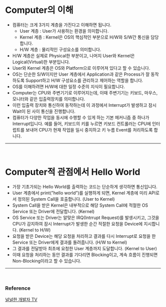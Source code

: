 # Computer의 이해

- 컴퓨터는 크게 3가지 계층을 가진다고 이해하면 됩니다.
    - User 계층 : User가 사용하는 환경을 의미합니다.
    - Kernel 계층 : Kernel은 OS의 핵심적인 부분으로 H/W와 S/W간 통신을 담당합니다.
    - H/W 계층 : 물리적인 구성요소를 의미합니다.
- H/W 계층은 실제로 Physical한 부분이고, 나머지 User와 Kernel은 Logical(Virtual)한 부분입니다.
- User와 Kernel 계층은 OS와 Platform으로 이루어져 있다고 할 수 있습니다.
- OS는 단순한 S/W이지만 User 계층에서 Application과 같은 Process가 잘 동작하도록 Support하고 H/W 구성요소를 관리하고 제어하는 역할을 합니다.
- OS를 이해하려면 H/W에 대한 일정 수준의 지식이 필요합니다.
- Computer는 CPU와 주변기기로 이루어지는데, 이때 주변기기는 키보드, 마우스, 모니터와 같은 입출력장치를 의미합나다.
- 이런 입출력 장치와 통신하여 동작하는데 이 과정에서 Interrupt가 발생하고 잠시 Wait이 된 사이 통신을 진행합니다.
- 컴퓨터가 다양한 작업을 동시에 수행할 수 있게 하는 기본 메커니즘 중 하나가 Interrupt입니다. 예를 들어, 키보드의 키를 누르면 키보드 컨트롤러는 CPU에 인터럽트를 보내어 CPU가 현재 작업을 일시 중지하고 키 누름 Event를 처리하도록 합니다.

---

<br>

# Computer적 관점에서 Hello World

- 가장 기초가되는 Hello World를 출력하는 코드는 단순하게 생각하면 통신입니다.
- User 계층에서 print(”hello world”)를 실행하게 되면, Kernel 계층에 미리 API로서 정의된 System Call을 호출합니다. (User to Kernel)
- System Call을 받은 Kernel은 내부적으로 해당 System Call에 적절한 OS Service 또는 Driver에 전달합니다. (Kernel)
- OS Service 또는 Driver는 알맞은 IRQ(Intrrupt Request)를 발생시키고, 그것을 CPU가 감지하여 잠시 Interrupt가 발생한 순간 적절한 요청을 Device에 지시합니다. (Kernel to H/W)
- 요청을 받은 Device는 해당 요청을 처리하고 결과를 다시 Interrupt로 요청을 한 Service 또는 Driver에게 결과를 돌려줍니다. (H/W to Kernel)
- 그 결과를 전달받아 최초에 요청한 User 계층까지 도달합니다. (Kernel to User)
- 이때 요청을 처리하는 동안 결과를 기다리면 Blocking이고, 계속 흐름이 진행되면 Non-Blocking이라고 할 수 있습니다.

---

<br>

### Reference
[널널한 개발자 TV](https://www.youtube.com/@nullnull_not_eq_null/)

